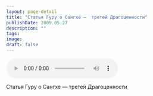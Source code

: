```yaml
---
layout: page-detail
title: "Статья Гуру о Сангхе —  третей Драгоценности"
publishDate: 2009.05.27
description: ""
tags:
image:
draft: false
---
```


<audio title="2009.05.27 - Статья Гуру о Сангхе —  третей Драгоценности.mp3" src="https://filer-api.advayta.org/v1.0/public/files/73565" controls=""></audio>

 Статья Гуру о Сангхе — третей Драгоценности   

  
